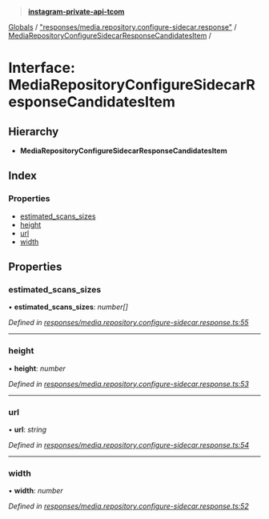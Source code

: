 > **[instagram-private-api-tcom](../README.md)**

[Globals](../README.md) / ["responses/media.repository.configure-sidecar.response"](../modules/_responses_media_repository_configure_sidecar_response_.md) / [MediaRepositoryConfigureSidecarResponseCandidatesItem](_responses_media_repository_configure_sidecar_response_.mediarepositoryconfiguresidecarresponsecandidatesitem.md) /

# Interface: MediaRepositoryConfigureSidecarResponseCandidatesItem

## Hierarchy

* **MediaRepositoryConfigureSidecarResponseCandidatesItem**

## Index

### Properties

* [estimated_scans_sizes](_responses_media_repository_configure_sidecar_response_.mediarepositoryconfiguresidecarresponsecandidatesitem.md#estimated_scans_sizes)
* [height](_responses_media_repository_configure_sidecar_response_.mediarepositoryconfiguresidecarresponsecandidatesitem.md#height)
* [url](_responses_media_repository_configure_sidecar_response_.mediarepositoryconfiguresidecarresponsecandidatesitem.md#url)
* [width](_responses_media_repository_configure_sidecar_response_.mediarepositoryconfiguresidecarresponsecandidatesitem.md#width)

## Properties

###  estimated_scans_sizes

• **estimated_scans_sizes**: *number[]*

*Defined in [responses/media.repository.configure-sidecar.response.ts:55](https://github.com/cuonglnhust/instagram-private-api-tcom/blob/3e16058/src/responses/media.repository.configure-sidecar.response.ts#L55)*

___

###  height

• **height**: *number*

*Defined in [responses/media.repository.configure-sidecar.response.ts:53](https://github.com/cuonglnhust/instagram-private-api-tcom/blob/3e16058/src/responses/media.repository.configure-sidecar.response.ts#L53)*

___

###  url

• **url**: *string*

*Defined in [responses/media.repository.configure-sidecar.response.ts:54](https://github.com/cuonglnhust/instagram-private-api-tcom/blob/3e16058/src/responses/media.repository.configure-sidecar.response.ts#L54)*

___

###  width

• **width**: *number*

*Defined in [responses/media.repository.configure-sidecar.response.ts:52](https://github.com/cuonglnhust/instagram-private-api-tcom/blob/3e16058/src/responses/media.repository.configure-sidecar.response.ts#L52)*